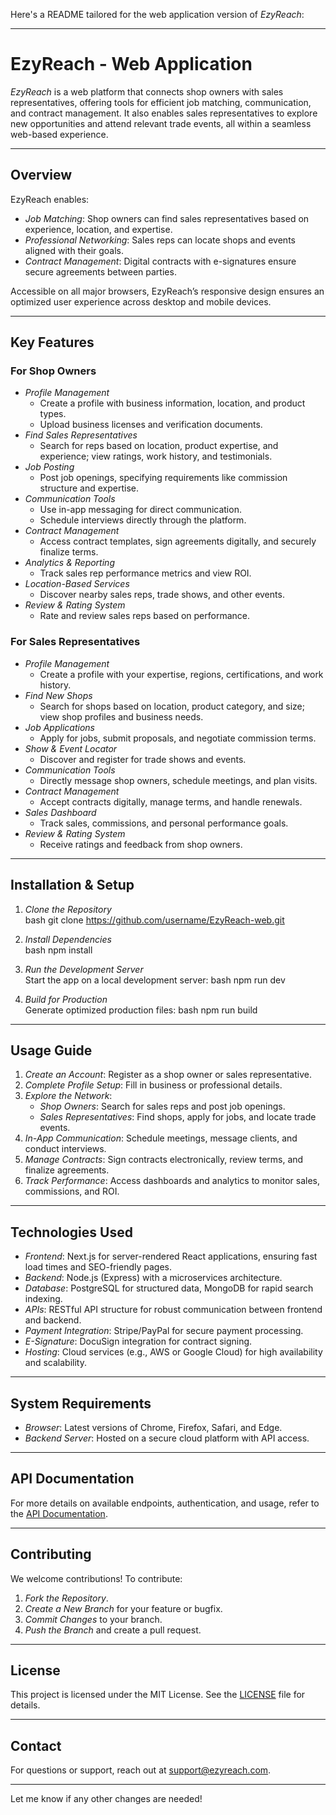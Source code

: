 Here's a README tailored for the web application version of *EzyReach*:

---

# EzyReach - Web Application

*EzyReach* is a web platform that connects shop owners with sales representatives, offering tools for efficient job matching, communication, and contract management. It also enables sales representatives to explore new opportunities and attend relevant trade events, all within a seamless web-based experience.

---

## Overview

EzyReach enables:
- *Job Matching*: Shop owners can find sales representatives based on experience, location, and expertise.
- *Professional Networking*: Sales reps can locate shops and events aligned with their goals.
- *Contract Management*: Digital contracts with e-signatures ensure secure agreements between parties.

Accessible on all major browsers, EzyReach’s responsive design ensures an optimized user experience across desktop and mobile devices.

---

## Key Features

### For Shop Owners
- *Profile Management*  
   - Create a profile with business information, location, and product types.
   - Upload business licenses and verification documents.
- *Find Sales Representatives*  
   - Search for reps based on location, product expertise, and experience; view ratings, work history, and testimonials.
- *Job Posting*  
   - Post job openings, specifying requirements like commission structure and expertise.
- *Communication Tools*  
   - Use in-app messaging for direct communication.
   - Schedule interviews directly through the platform.
- *Contract Management*  
   - Access contract templates, sign agreements digitally, and securely finalize terms.
- *Analytics & Reporting*  
   - Track sales rep performance metrics and view ROI.
- *Location-Based Services*  
   - Discover nearby sales reps, trade shows, and other events.
- *Review & Rating System*  
   - Rate and review sales reps based on performance.

### For Sales Representatives
- *Profile Management*  
   - Create a profile with your expertise, regions, certifications, and work history.
- *Find New Shops*  
   - Search for shops based on location, product category, and size; view shop profiles and business needs.
- *Job Applications*  
   - Apply for jobs, submit proposals, and negotiate commission terms.
- *Show & Event Locator*  
   - Discover and register for trade shows and events.
- *Communication Tools*  
   - Directly message shop owners, schedule meetings, and plan visits.
- *Contract Management*  
   - Accept contracts digitally, manage terms, and handle renewals.
- *Sales Dashboard*  
   - Track sales, commissions, and personal performance goals.
- *Review & Rating System*  
   - Receive ratings and feedback from shop owners.

---

## Installation & Setup

1. *Clone the Repository*  
   bash
   git clone https://github.com/username/EzyReach-web.git
   
2. *Install Dependencies*  
   bash
   npm install
   
3. *Run the Development Server*  
   Start the app on a local development server:
   bash
   npm run dev
   
4. *Build for Production*  
   Generate optimized production files:
   bash
   npm run build
   

---

## Usage Guide

1. *Create an Account*: Register as a shop owner or sales representative.
2. *Complete Profile Setup*: Fill in business or professional details.
3. *Explore the Network*:
   - *Shop Owners*: Search for sales reps and post job openings.
   - *Sales Representatives*: Find shops, apply for jobs, and locate trade events.
4. *In-App Communication*: Schedule meetings, message clients, and conduct interviews.
5. *Manage Contracts*: Sign contracts electronically, review terms, and finalize agreements.
6. *Track Performance*: Access dashboards and analytics to monitor sales, commissions, and ROI.

---

## Technologies Used

- *Frontend*: Next.js for server-rendered React applications, ensuring fast load times and SEO-friendly pages.
- *Backend*: Node.js (Express) with a microservices architecture.
- *Database*: PostgreSQL for structured data, MongoDB for rapid search indexing.
- *APIs*: RESTful API structure for robust communication between frontend and backend.
- *Payment Integration*: Stripe/PayPal for secure payment processing.
- *E-Signature*: DocuSign integration for contract signing.
- *Hosting*: Cloud services (e.g., AWS or Google Cloud) for high availability and scalability.

---

## System Requirements

- *Browser*: Latest versions of Chrome, Firefox, Safari, and Edge.
- *Backend Server*: Hosted on a secure cloud platform with API access.

---

## API Documentation

For more details on available endpoints, authentication, and usage, refer to the [API Documentation](link_to_api_docs).

---

## Contributing

We welcome contributions! To contribute:

1. *Fork the Repository*.
2. *Create a New Branch* for your feature or bugfix.
3. *Commit Changes* to your branch.
4. *Push the Branch* and create a pull request.

---

## License

This project is licensed under the MIT License. See the [LICENSE](LICENSE) file for details.

---

## Contact

For questions or support, reach out at [support@ezyreach.com](mailto:support@ezyreach.com).

--- 

Let me know if any other changes are needed!
